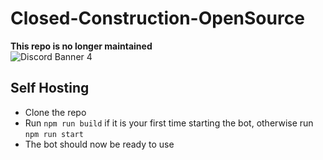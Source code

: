 # Closed-Construction-OpenSource
**This repo is no longer maintained**\
![Discord Banner 4](https://discordapp.com/api/guilds/994642021425877112/widget.png?style=banner4)
## Self Hosting
- Clone the repo
- Run `npm run build` if it is your first time starting the bot, otherwise run `npm run start`
- The bot should now be ready to use
